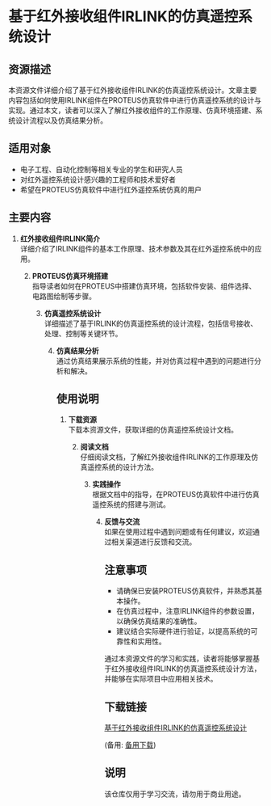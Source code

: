# 基于红外接收组件IRLINK的仿真遥控系统设计

## 资源描述

本资源文件详细介绍了基于红外接收组件IRLINK的仿真遥控系统设计。文章主要内容包括如何使用IRLINK组件在PROTEUS仿真软件中进行仿真遥控系统的设计与实现。通过本文，读者可以深入了解红外接收组件的工作原理、仿真环境搭建、系统设计流程以及仿真结果分析。

## 适用对象

- 电子工程、自动化控制等相关专业的学生和研究人员
- 对红外遥控系统设计感兴趣的工程师和技术爱好者
- 希望在PROTEUS仿真软件中进行红外遥控系统仿真的用户

## 主要内容

1. **红外接收组件IRLINK简介**  
   详细介绍了IRLINK组件的基本工作原理、技术参数及其在红外遥控系统中的应用。

   2. **PROTEUS仿真环境搭建**  
      指导读者如何在PROTEUS中搭建仿真环境，包括软件安装、组件选择、电路图绘制等步骤。

      3. **仿真遥控系统设计**  
         详细描述了基于IRLINK的仿真遥控系统的设计流程，包括信号接收、处理、控制等关键环节。

         4. **仿真结果分析**  
            通过仿真结果展示系统的性能，并对仿真过程中遇到的问题进行分析和解决。

            ## 使用说明

            1. **下载资源**  
               下载本资源文件，获取详细的仿真遥控系统设计文档。

               2. **阅读文档**  
                  仔细阅读文档，了解红外接收组件IRLINK的工作原理及仿真遥控系统的设计方法。

                  3. **实践操作**  
                     根据文档中的指导，在PROTEUS仿真软件中进行仿真遥控系统的搭建与测试。

                     4. **反馈与交流**  
                        如果在使用过程中遇到问题或有任何建议，欢迎通过相关渠道进行反馈和交流。

                        ## 注意事项

                        - 请确保已安装PROTEUS仿真软件，并熟悉其基本操作。
                        - 在仿真过程中，注意IRLINK组件的参数设置，以确保仿真结果的准确性。
                        - 建议结合实际硬件进行验证，以提高系统的可靠性和实用性。

                        通过本资源文件的学习和实践，读者将能够掌握基于红外接收组件IRLINK的仿真遥控系统设计方法，并能够在实际项目中应用相关技术。

                        ## 下载链接
                        [基于红外接收组件IRLINK的仿真遥控系统设计](https://pan.quark.cn/s/0de4349aa96c) 

                        (备用: [备用下载](https://pan.baidu.com/s/1iIrnz1LqXLpOBCP43kYhiA?pwd=1234))

                        ## 说明

                        该仓库仅用于学习交流，请勿用于商业用途。
